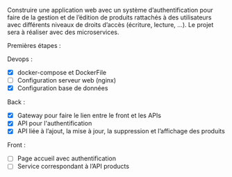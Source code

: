 Construire une application web avec un système d’authentification pour faire de la gestion et de l’édition de produits
rattachés à des utilisateurs avec différents niveaux de droits d’accès (écriture, lecture, …). Le projet sera à réaliser
avec des microservices.

Premières étapes :

Devops :

- [x] docker-compose et DockerFile
- [ ] Configuration serveur web (nginx)
- [x] Configuration base de données

Back :

- [x] Gateway pour faire le lien entre le front et les APIs
- [x] API pour l'authentification
- [x] API liée à l’ajout, la mise à jour, la suppression et l’affichage des produits

Front :

- [ ] Page accueil avec authentification
- [ ] Service correspondant à l’API products
